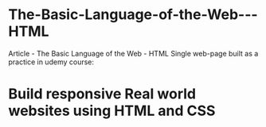 # The-Basic-Language-of-the-Web---HTML
Article - The Basic Language of the Web - HTML
Single web-page built as a practice in udemy course:
# Build responsive Real world websites using HTML and CSS
